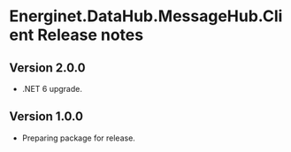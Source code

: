 # Energinet.DataHub.MessageHub.Client Release notes

## Version 2.0.0

- .NET 6 upgrade.

## Version 1.0.0

- Preparing package for release.
